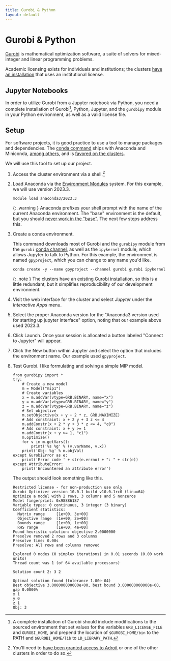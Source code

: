 ```yaml
---
title: Gurobi & Python
layout: default 
---
```


# Gurobi & Python

[Gurobi](http://gurobi.com) is mathematical optimization software, a suite of solvers for mixed-integer and linear programming problems.

Academic licensing exists for individuals and institutions; the clusters [have an installation](https://researchcomputing.princeton.edu/support/knowledge-base/julia#gurobi) that uses an institutional license.

## Jupyter Notebooks

In order to utilize Gurobi from a Jupyter notebook via Python, you need a complete installation of Gurobi[^ginst], Python, Jupyter, and the `gurobipy` module in your Python environment, as well as a valid license file.

## Setup

For software projects, it is good practice to use a tool to manage packages and dependencies.  The [conda command](https://docs.conda.io/projects/conda/en/latest/user-guide/getting-started.html) ships with Anaconda and Miniconda, [among others](https://github.com/mamba-org/mamba), and is [favored on the clusters](https://researchcomputing.princeton.edu/support/knowledge-base/python#versus).

We will use this tool to set up our project.

1. Access the cluster environment via a shell.[^adroitreg]

2. Load Anaconda via the [Environment Modules](https://researchcomputing.princeton.edu/support/knowledge-base/modules) system.  For this example, we will use version 2023.3.
    ```
    module load anaconda3/2023.3
    ```

    {: .warning }
    Anaconda prefixes your shell prompt with the name of the current Anaconda environment.  The "base" environment is the default, but you should [never work in the "base"](https://docs.conda.io/projects/conda/en/latest/user-guide/getting-started.html). The next few steps address this.

3. Create a conda environment.
   
    This command downloads most of Gurobi and the `gurobipy` module from the `gurobi` [conda channel](https://docs.conda.io/projects/conda/en/latest/user-guide/concepts/channels.html), as well as the `ipykernel` module, which allows Jupyter to talk to Python.  For this example, the environment is named `gpyproject`, which you can change to any name you'd like.
    ```
    conda create -y --name gpyproject --channel gurobi gurobi ipykernel
    ```

    {: .note }
    The clusters have an [existing Gurobi installation](https://researchcomputing.princeton.edu/support/knowledge-base/julia#gurobi), so this is a little redundant, but it simplifies reproducibility of our development environment. 

4. Visit the web interface for the cluster and select *Jupyter* under the *Interactive Apps* menu.

5. Select the proper Anaconda version for the "Anaconda3 version used for starting up jupyter interface" option, noting that our example above used 2023.3.

6. Click Launch.  Once your session is allocated a button labeled "Connect to Jupyter" will appear.

7. Click the New button within Jupyter and select the option that includes the environment name.  Our example used `gpyproject`.

8. Test Gurobi.  I like formulating and solving a simple MIP model.

    ```
    from gurobipy import *
    try:
        # Create a new model
        m = Model("mip1")
        # Create variables
        x = m.addVar(vtype=GRB.BINARY, name="x")
        y = m.addVar(vtype=GRB.BINARY, name="y")
        z = m.addVar(vtype=GRB.BINARY, name="z")
        # Set objective
        m.setObjective(x + y + 2 * z, GRB.MAXIMIZE)
        # Add constraint: x + 2 y + 3 z <= 4
        m.addConstr(x + 2 * y + 3 * z <= 4, "c0")
        # Add constraint: x + y >= 1
        m.addConstr(x + y >= 1, "c1")
        m.optimize()
        for v in m.getVars():
            print('%s %g' % (v.varName, v.x))
        print('Obj: %g' % m.objVal)
    except GurobiError as e:
        print('Error code ' + str(e.errno) + ": " + str(e))
    except AttributeError:
        print('Encountered an attribute error')
    ```

    The output should look something like this.

    ```
    Restricted license - for non-production use only
    Gurobi Optimizer version 10.0.1 build v10.0.1rc0 (linux64)
    Optimize a model with 2 rows, 3 columns and 5 nonzeros
    Model fingerprint: 0x98886187
    Variable types: 0 continuous, 3 integer (3 binary)
    Coefficient statistics:
      Matrix range     [1e+00, 3e+00]
      Objective range  [1e+00, 2e+00]
      Bounds range     [1e+00, 1e+00]
      RHS range        [1e+00, 4e+00]
    Found heuristic solution: objective 2.0000000
    Presolve removed 2 rows and 3 columns
    Presolve time: 0.00s
    Presolve: All rows and columns removed
    
    Explored 0 nodes (0 simplex iterations) in 0.01 seconds (0.00 work units)
    Thread count was 1 (of 64 available processors)

    Solution count 2: 3 2 
    
    Optimal solution found (tolerance 1.00e-04)
    Best objective 3.000000000000e+00, best bound 3.000000000000e+00, gap 0.0000%
    x 1
    y 0
    z 1
    Obj: 3
    ```

[^ginst]: A complete installation of Gurobi should include modifications to the sourced environment that set values for the variables `GRB_LICENSE_FILE` and `GUROBI_HOME`, and prepend the location of `$GUROBI_HOME/bin` to the PATH and `$GUROBI_HOME/lib` to `LD_LIBRARY_PATH`.
[^adroitreg]: You'll need to [have been granted access to Adroit](https://researchcomputing.princeton.edu/systems/adroit#access) or one of the other clusters in order to do so.
